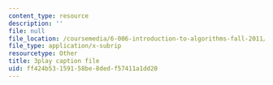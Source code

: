 ```yaml
---
content_type: resource
description: ''
file: null
file_location: /coursemedia/6-006-introduction-to-algorithms-fall-2011/ff424b53159158be8dedf57411a1dd20_BRO7mVIFt08.vtt
file_type: application/x-subrip
resourcetype: Other
title: 3play caption file
uid: ff424b53-1591-58be-8ded-f57411a1dd20
---
```

